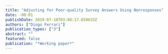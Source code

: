 ```yaml
---
title: "Adjusting for Poor-quality Survey Answers Using Nonresponses"
date: -00-01
publishDate: 2019-07-10T03:08:17.659633Z
authors: ["Diogo Ferrari"]
publication_types: ["3"]
abstract: ""
featured: false
publication: "*Working paper*"
---
```


